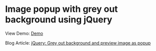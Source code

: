 # Image popup with grey out background using jQuery

View Demo: [Demo](http://blog.chapagain.com.np/examples/image-preview-grey-out/)

Blog Article: [jQuery: Grey out background and preview image as popup](http://blog.chapagain.com.np/jquery-grey-out-background-and-preview-image-as-popup/)

